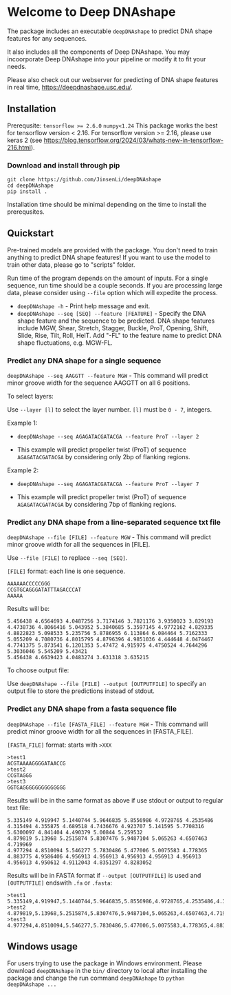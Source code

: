 # Welcome to Deep DNAshape

The package includes an executable `deepDNAshape` to predict DNA shape features for any sequences. 

It also includes all the components of Deep DNAshape. You may incoorporate Deep DNAshape into your pipeline or modify it to fit your needs.

Please also check out our webserver for predicting of DNA shape features in real time, <https://deepdnashape.usc.edu/>.

## Installation

Prerequsite: `tensorflow >= 2.6.0` `numpy<1.24`
This package works the best for tensorflow version < 2.16.
For tensorflow version >= 2.16, please use keras 2 (see <https://blog.tensorflow.org/2024/03/whats-new-in-tensorflow-216.html>). 

### Download and install through pip
```
git clone https://github.com/JinsenLi/deepDNAshape
cd deepDNAshape
pip install .
```
Installation time should be minimal depending on the time to install the prerequsites. 

## Quickstart

Pre-trained models are provided with the package. You don't need to train anything to predict DNA shape features! If you want to use the model to train other data, please go to "scripts" folder.

Run time of the program depends on the amount of inputs. For a single sequence, run time should be a couple seconds. If you are processing large data, please consider using `--file` option which will expedite the process. 

* `deepDNAshape -h` - Print help message and exit.
* `deepDNAshape --seq [SEQ] --feature [FEATURE]` - Specify the DNA shape feature and the sequence to be predicted. DNA shape features include MGW, Shear, Stretch, Stagger, Buckle, ProT, Opening, Shift, Slide, Rise, Tilt, Roll, HelT. Add "-FL" to the feature name to predict DNA shape fluctuations, e.g. MGW-FL.

### Predict any DNA shape for a single sequence

`deepDNAshape --seq AAGGTT --feature MGW` - This command will predict minor groove width for the sequence AAGGTT on all 6 positions.

To select layers:

Use `--layer [l]` to select the layer number. `[l]` must be `0 - 7`, integers. 

Example 1:

* `deepDNAshape --seq AGAGATACGATACGA --feature ProT --layer 2`

* This example will predict propeller twist (ProT) of sequence `AGAGATACGATACGA` by considering only 2bp of flanking regions. 

Example 2:

* `deepDNAshape --seq AGAGATACGATACGA --feature ProT --layer 7`

* This example will predict propeller twist (ProT) of sequence `AGAGATACGATACGA` by considering 7bp of flanking regions. 


### Predict any DNA shape from a line-separated sequence txt file
`deepDNAshape --file [FILE] --feature MGW` - This command will predict minor groove width for all the sequences in [FILE].


Use `--file [FILE]` to replace `--seq [SEQ]`. 

`[FILE]` format: each line is one sequence. 
```
AAAAAACCCCCGGG
CCGTGCAGGGATATTTAGACCCAT
AAAAA
```

Results will be:
```
5.456438 4.6564693 4.0487256 3.7174146 3.7821176 3.9350023 3.829193 4.4738736 4.8066416 5.043952 5.3840685 5.3597145 4.9772162 4.829335
4.8822823 5.098533 5.235756 5.8786955 6.113864 6.084464 5.7162333 5.055209 4.7080736 4.8015795 4.8796396 4.9851036 4.444648 4.0474467 4.7741375 5.873541 6.1201353 5.47472 4.915975 4.4750524 4.7644296 5.3036046 5.545209 5.43421
5.456438 4.6639423 4.0483274 3.631318 3.635215
```

To choose output file:

Use `deepDNAshape --file [FILE] --output [OUTPUTFILE]` to specify an output file to store the predictions instead of stdout.

### Predict any DNA shape from a fasta sequence file
`deepDNAshape --file [FASTA_FILE] --feature MGW` - This command will predict minor groove width for all the sequences in [FASTA_FILE].


`[FASTA_FILE]` format: starts with `>XXX`
```
>test1
ACGTAAAAGGGGATAACCG
>test2
CCGTAGGG
>test3
GGTGAGGGGGGGGGGGGGG
```

Results will be in the same format as above if use stdout or output to regular text file:
```
5.335149 4.919947 5.1440744 5.9646835 5.8556986 4.9728765 4.2535486 4.315494 4.355875 4.689518 4.7436676 4.923707 5.141595 5.7708316 5.6300097 4.841404 4.490379 5.00844 5.259532
4.879819 5.13968 5.2515874 5.8307476 5.9487104 5.065263 4.6507463 4.719969
4.977294 4.8510094 5.546277 5.7830486 5.477006 5.0075583 4.778365 4.883775 4.9586406 4.956913 4.956913 4.956913 4.956913 4.956913 4.956913 4.950612 4.9112043 4.8351297 4.8283052
```


Results will be in FASTA format if `--output [OUTPUTFILE]` is used and `[OUTPUTFILE]` endswith `.fa` or `.fasta`:
```
>test1
5.335149,4.919947,5.1440744,5.9646835,5.8556986,4.9728765,4.2535486,4.315494,4.355875,4.689518,4.7436676,4.923707,5.141595,5.7708316,5.6300097,4.841404,4.490379,5.00844,5.259532
>test2
4.879819,5.13968,5.2515874,5.8307476,5.9487104,5.065263,4.6507463,4.719969
>test3
4.977294,4.8510094,5.546277,5.7830486,5.477006,5.0075583,4.778365,4.883775,4.9586406,4.956913,4.956913,4.956913,4.956913,4.956913,4.956913,4.950612,4.9112043,4.8351297,4.8283052
```


## Windows usage

For users trying to use the package in Windows environment. Please download `deepDNAshape` in the `bin/` directory to local after installing the package and change the run command `deepDNAshape` to `python deepDNAshape ...`
